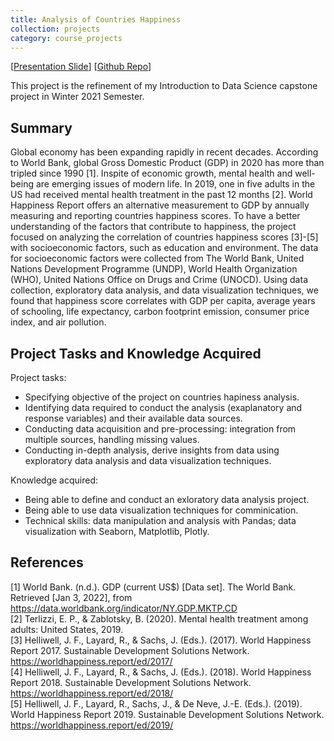 ```yaml
---
title: Analysis of Countries Happiness
collection: projects
category: course_projects
---
```

[[Presentation Slide](/files/Countries_Happiness_Presentation.pdf)] [[Github Repo](https://github.com/khanhtrq/Countries-Happiness-Analysis)]

This project is the refinement of my Introduction to Data Science capstone project in Winter 2021 Semester.  

## Summary
Global economy has been expanding rapidly in recent decades. According to World Bank, global Gross Domestic Product (GDP) in 2020 has more than tripled since 1990 [1]. Inspite of economic growth, mental health and well-being are emerging issues of modern life. In 2019, one in five adults in the US had received mental health treatment in the past 12 months [2]. World Happiness Report offers an alternative measurement to GDP by annually measuring and reporting countries happiness scores. To have a better understanding of the factors that contribute to happiness, the project focused on analyzing the correlation of countries happiness scores [3]-[5] with socioeconomic factors, such as education and environment. The data for socioeconomic factors were collected from The World Bank, 
United Nations Development Programme (UNDP), World Health Organization (WHO), United Nations Office on Drugs and Crime (UNOCD). Using data collection, exploratory data analysis, and data visualization techniques, we found that happiness score correlates with GDP per capita, average years of schooling, life expectancy, carbon footprint emission, consumer price index, and air pollution.


## Project Tasks and Knowledge Acquired
Project tasks:
- Specifying objective of the project on countries hapiness analysis.
- Identifying data required to conduct the analysis (exaplanatory and response variables) and their available data sources.
- Conducting data acquisition and pre-processing: integration from multiple sources, handling missing values. 
- Conducting in-depth analysis, derive insights from data using exploratory data analysis and data visualization techniques. 

Knowledge acquired:  
- Being able to define and conduct an exloratory data analysis project.  
- Being able to use data visualization techniques for comminication.  
- Technical skills: data manipulation and analysis with Pandas; data visualization with Seaborn, Matplotlib, Plotly.


## References
[1] World Bank. (n.d.). GDP (current US$) [Data set]. The World Bank. Retrieved [Jan 3, 2022], from https://data.worldbank.org/indicator/NY.GDP.MKTP.CD  
[2] Terlizzi, E. P., & Zablotsky, B. (2020). Mental health treatment among adults: United States, 2019.  
[3] Helliwell, J. F., Layard, R., & Sachs, J. (Eds.). (2017). World Happiness Report 2017. Sustainable Development Solutions
Network. https://worldhappiness.report/ed/2017/  
[4] Helliwell, J. F., Layard, R., & Sachs, J. (Eds.). (2018). World Happiness Report 2018. Sustainable Development Solutions
Network. https://worldhappiness.report/ed/2018/  
[5] Helliwell, J. F., Layard, R., Sachs, J., & De Neve, J.-E. (Eds.). (2019). World Happiness Report 2019. Sustainable Development
Solutions Network. https://worldhappiness.report/ed/2019/  

<!-- The world has been developing in a fast pace. However, becoming richer does not always mean becoming happier. 

A survey of US Centers for Disease Control and Prevention shows that in 2019, one in five adults in the US had received mental health treatment in the past 12 months [2]

Some facts about being rich but not being happy: 
- Why happiness is more important than economic growth. 
- Mental health issue: anxiety, depression and loliness among young generation. Not only young generation, but it is a problem of modern life. 
- Which source should I cite? 

Case study of Bhutan: Gross National Happiness, instead of Gross Domestic Product as a measurement for development. 

Question: What are the important factor of a happy, fulfilling life?

Key words: well-being, World Happiness Report -->